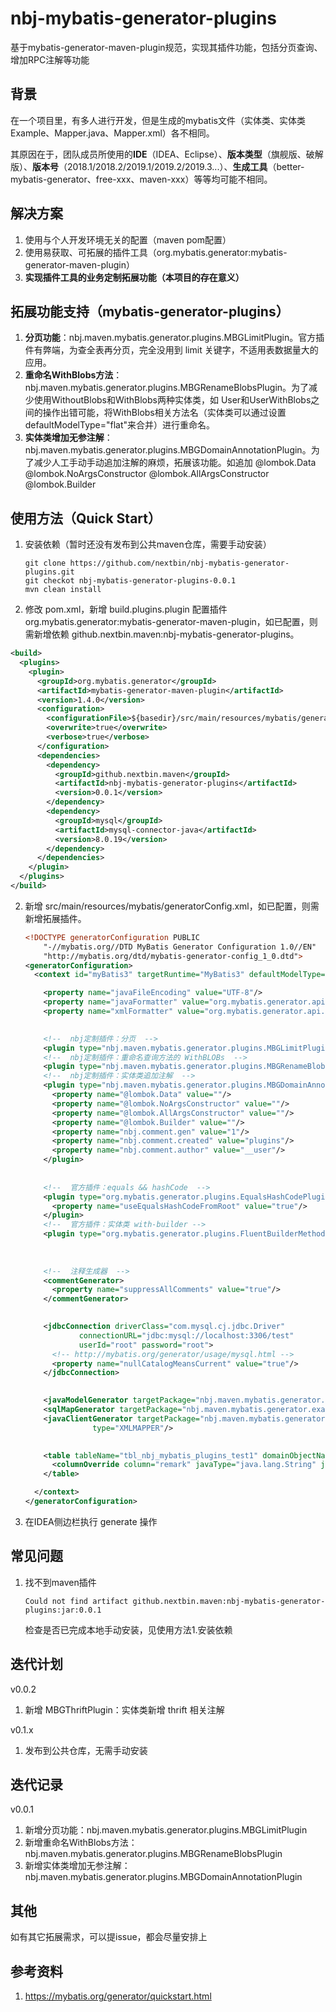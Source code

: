 # nbj-mybatis-generator-plugins

基于mybatis-generator-maven-plugin规范，实现其插件功能，包括分页查询、增加RPC注解等功能

## 背景

在一个项目里，有多人进行开发，但是生成的mybatis文件（实体类、实体类Example、Mapper.java、Mapper.xml）各不相同。

其原因在于，团队成员所使用的**IDE**（IDEA、Eclipse）、**版本类型**（旗舰版、破解版）、**版本号**（2018.1/2018.2/2019.1/2019.2/2019.3...）、**生成工具**（better-mybatis-generator、free-xxx、maven-xxx）等等均可能不相同。

## 解决方案

1. 使用与个人开发环境无关的配置（maven pom配置）
2. 使用易获取、可拓展的插件工具（org.mybatis.generator:mybatis-generator-maven-plugin）
3. **实现插件工具的业务定制拓展功能（本项目的存在意义）**

## 拓展功能支持（mybatis-generator-plugins）

1. **分页功能**：nbj.maven.mybatis.generator.plugins.MBGLimitPlugin。官方插件有弊端，为查全表再分页，完全没用到 limit 关键字，不适用表数据量大的应用。
2. **重命名WithBlobs方法**：nbj.maven.mybatis.generator.plugins.MBGRenameBlobsPlugin。为了减少使用WithoutBlobs和WithBlobs两种实体类，如 User和UserWithBlobs之间的操作出错可能，将WithBlobs相关方法名（实体类可以通过设置defaultModelType="flat"来合并）进行重命名。
3. **实体类增加无参注解**：nbj.maven.mybatis.generator.plugins.MBGDomainAnnotationPlugin。为了减少人工手动手动追加注解的麻烦，拓展该功能。如追加 @lombok.Data @lombok.NoArgsConstructor @lombok.AllArgsConstructor @lombok.Builder

## 使用方法（Quick Start）

1. 安装依赖（暂时还没有发布到公共maven仓库，需要手动安装）

   ```shell
   git clone https://github.com/nextbin/nbj-mybatis-generator-plugins.git
   git checkot nbj-mybatis-generator-plugins-0.0.1
   mvn clean install
   ```

2. 修改 pom.xml，新增 build.plugins.plugin 配置插件 org.mybatis.generator:mybatis-generator-maven-plugin，如已配置，则需新增依赖 github.nextbin.maven:nbj-mybatis-generator-plugins。

  ```xml
  <build>
    <plugins>
      <plugin>
        <groupId>org.mybatis.generator</groupId>
        <artifactId>mybatis-generator-maven-plugin</artifactId>
        <version>1.4.0</version>
        <configuration>
          <configurationFile>${basedir}/src/main/resources/mybatis/generatorConfig.xml</configurationFile>
          <overwrite>true</overwrite>
          <verbose>true</verbose>
        </configuration>
        <dependencies>
          <dependency>
            <groupId>github.nextbin.maven</groupId>
            <artifactId>nbj-mybatis-generator-plugins</artifactId>
            <version>0.0.1</version>
          </dependency>
          <dependency>
            <groupId>mysql</groupId>
            <artifactId>mysql-connector-java</artifactId>
            <version>8.0.19</version>
          </dependency>
        </dependencies>
      </plugin>
    </plugins>
  </build>
  ```

2. 新增 src/main/resources/mybatis/generatorConfig.xml，如已配置，则需新增拓展插件。

   ```xml
   <!DOCTYPE generatorConfiguration PUBLIC
       "-//mybatis.org//DTD MyBatis Generator Configuration 1.0//EN"
       "http://mybatis.org/dtd/mybatis-generator-config_1_0.dtd">
   <generatorConfiguration>
     <context id="myBatis3" targetRuntime="MyBatis3" defaultModelType="flat">
   
       <property name="javaFileEncoding" value="UTF-8"/>
       <property name="javaFormatter" value="org.mybatis.generator.api.dom.DefaultJavaFormatter"/>
       <property name="xmlFormatter" value="org.mybatis.generator.api.dom.DefaultXmlFormatter"/>
   
       
       <!--  nbj定制插件：分页  -->
       <plugin type="nbj.maven.mybatis.generator.plugins.MBGLimitPlugin"/>
       <!--  nbj定制插件：重命名查询方法的 WithBLOBs  -->
       <plugin type="nbj.maven.mybatis.generator.plugins.MBGRenameBlobsPlugin"/>
       <!--  nbj定制插件：实体类追加注解  -->
       <plugin type="nbj.maven.mybatis.generator.plugins.MBGDomainAnnotationPlugin">
         <property name="@lombok.Data" value=""/>
         <property name="@lombok.NoArgsConstructor" value=""/>
         <property name="@lombok.AllArgsConstructor" value=""/>
         <property name="@lombok.Builder" value=""/>
         <property name="nbj.comment.gen" value="1"/>
         <property name="nbj.comment.created" value="plugins"/>
         <property name="nbj.comment.author" value="__user"/>
       </plugin>
       
       
       <!--  官方插件：equals && hashCode  -->
       <plugin type="org.mybatis.generator.plugins.EqualsHashCodePlugin">
         <property name="useEqualsHashCodeFromRoot" value="true"/>
       </plugin>
       <!--  官方插件：实体类 with-builder -->
       <plugin type="org.mybatis.generator.plugins.FluentBuilderMethodsPlugin"/>
       
       
       
       <!--  注释生成器  -->
       <commentGenerator>
         <property name="suppressAllComments" value="true"/>
       </commentGenerator>
   
       
       <jdbcConnection driverClass="com.mysql.cj.jdbc.Driver"
               connectionURL="jdbc:mysql://localhost:3306/test"
               userId="root" password="root">
         <!-- http://mybatis.org/generator/usage/mysql.html -->
         <property name="nullCatalogMeansCurrent" value="true"/>
       </jdbcConnection>
   
       
       <javaModelGenerator targetPackage="nbj.maven.mybatis.generator.example.domain" targetProject="src/main/java"/>
       <sqlMapGenerator targetPackage="nbj.maven.mybatis.generator.example.mapper.sqlmap" targetProject="src/main/java"/>
       <javaClientGenerator targetPackage="nbj.maven.mybatis.generator.example.mapper" targetProject="src/main/java"
                  type="XMLMAPPER"/>
   
       
       <table tableName="tbl_nbj_mybatis_plugins_test1" domainObjectName="TestDomain1">
         <columnOverride column="remark" javaType="java.lang.String" jdbcType="VARCHAR"/>
       </table>
   
     </context>
   </generatorConfiguration>
   ```

3. 在IDEA侧边栏执行 generate 操作

## 常见问题

1. 找不到maven插件

   ```
   Could not find artifact github.nextbin.maven:nbj-mybatis-generator-plugins:jar:0.0.1
   ```

   检查是否已完成本地手动安装，见使用方法1.安装依赖

## 迭代计划

v0.0.2

1. 新增 MBGThriftPlugin：实体类新增 thrift 相关注解

v0.1.x

1. 发布到公共仓库，无需手动安装

## 迭代记录

v0.0.1

1. 新增分页功能：nbj.maven.mybatis.generator.plugins.MBGLimitPlugin
2. 新增重命名WithBlobs方法：nbj.maven.mybatis.generator.plugins.MBGRenameBlobsPlugin
3. 新增实体类增加无参注解：nbj.maven.mybatis.generator.plugins.MBGDomainAnnotationPlugin

## 其他

如有其它拓展需求，可以提issue，都会尽量安排上

## 参考资料

1.  https://mybatis.org/generator/quickstart.html


